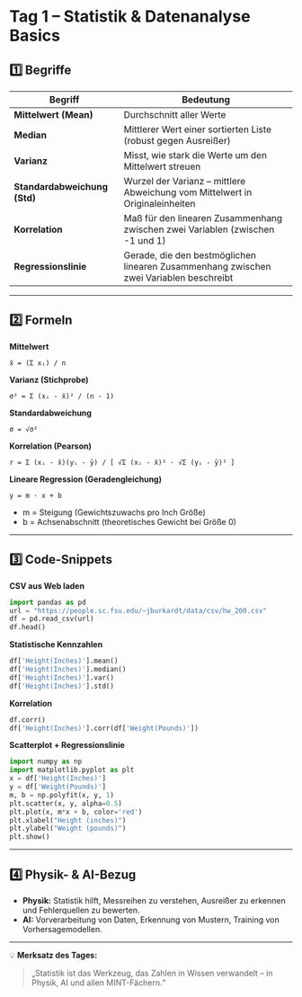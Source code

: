 # Tag 1 – Statistik & Datenanalyse Basics

## 1️⃣ Begriffe
| Begriff | Bedeutung |
|---------|-----------|
| **Mittelwert (Mean)** | Durchschnitt aller Werte |
| **Median** | Mittlerer Wert einer sortierten Liste (robust gegen Ausreißer) |
| **Varianz** | Misst, wie stark die Werte um den Mittelwert streuen |
| **Standardabweichung (Std)** | Wurzel der Varianz – mittlere Abweichung vom Mittelwert in Originaleinheiten |
| **Korrelation** | Maß für den linearen Zusammenhang zwischen zwei Variablen (zwischen -1 und 1) |
| **Regressionslinie** | Gerade, die den bestmöglichen linearen Zusammenhang zwischen zwei Variablen beschreibt |

---

## 2️⃣ Formeln

**Mittelwert**
```
x̄ = (Σ xᵢ) / n
```

**Varianz (Stichprobe)**
```
σ² = Σ (xᵢ - x̄)² / (n - 1)
```

**Standardabweichung**
```
σ = √σ²
```

**Korrelation (Pearson)**
```
r = Σ (xᵢ - x̄)(yᵢ - ȳ) / [ √Σ (xᵢ - x̄)² · √Σ (yᵢ - ȳ)² ]
```

**Lineare Regression (Geradengleichung)**
```
y = m · x + b
```
- m = Steigung (Gewichtszuwachs pro Inch Größe)
- b = Achsenabschnitt (theoretisches Gewicht bei Größe 0)

---

## 3️⃣ Code-Snippets

**CSV aus Web laden**
```python
import pandas as pd
url = "https://people.sc.fsu.edu/~jburkardt/data/csv/hw_200.csv"
df = pd.read_csv(url)
df.head()
```

**Statistische Kennzahlen**
```python
df['Height(Inches)'].mean()
df['Height(Inches)'].median()
df['Height(Inches)'].var()
df['Height(Inches)'].std()
```

**Korrelation**
```python
df.corr()
df['Height(Inches)'].corr(df['Weight(Pounds)'])
```

**Scatterplot + Regressionslinie**
```python
import numpy as np
import matplotlib.pyplot as plt
x = df['Height(Inches)']
y = df['Weight(Pounds)']
m, b = np.polyfit(x, y, 1)
plt.scatter(x, y, alpha=0.5)
plt.plot(x, m*x + b, color='red')
plt.xlabel("Height (inches)")
plt.ylabel("Weight (pounds)")
plt.show()
```

---

## 4️⃣ Physik- & AI-Bezug
- **Physik:** Statistik hilft, Messreihen zu verstehen, Ausreißer zu erkennen und Fehlerquellen zu bewerten.
- **AI:** Vorverarbeitung von Daten, Erkennung von Mustern, Training von Vorhersagemodellen.

---

💡 **Merksatz des Tages:**
> „Statistik ist das Werkzeug, das Zahlen in Wissen verwandelt – in Physik, AI und allen MINT-Fächern.“
